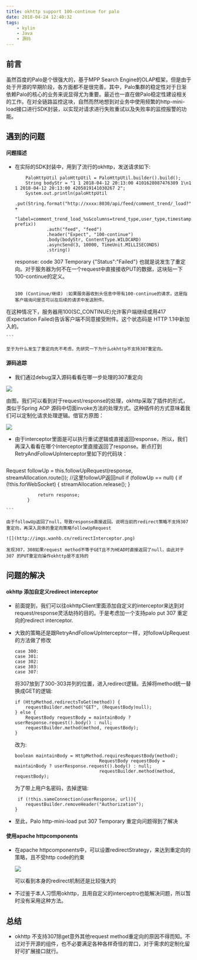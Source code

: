 ```yaml
---
title: okhttp support 100-continue for palo
date: 2018-04-24 12:40:32
tags:
	- kylin
    - Java
    - 源码
---
```


## 前言

虽然百度的Palo是个很强大的，基于MPP Search Engine的OLAP框架，但是由于处于开源的早期阶段，各方面都不是很完善。其中，Palo集群的稳定性对于日渐依赖Palo的核心的业务来说显得尤为重要。最近也一直在做Palo稳定性建设相关的工作。在对全链路监控这块，自然而然地想到对业务中使用频繁的http-mini-load接口进行SDK封装，以实现对请求进行失败重试以及失败率的监控报警的功能。

## 遇到的问题

#### 问题描述

- 在实际的SDK封装中，用到了流行的okhttp，发送请求如下:

	```
        PaloHttpUtil paloHttpUtil = PaloHttpUtil.builder().build();
        String bodyStr = "1 1 2018-04-12 20:13:00 4101628087476389 1\n1 1 2018-04-12 20:13:00 4205819141030267 2";
        System.out.println(paloHttpUtil
                .put(String.format("http://xxxx:8030/api/feed/comment_trend/_load?" +
                        "label=comment_trend_load_%s&columns=trend_type,user_type,timestamp,mid,count", prefix))
                .auth("feed", "feed")
                .header("Expect", "100-continue")
                .body(bodyStr, ContentType.WILDCARD)
                .asyncSend(3, 10000, TimeUnit.MILLISECONDS)
                .string()

	```

	response: code 307 Temporary {"Status":"Failed"} 也就是说发生了重定向。对于服务器为何不在一个request中直接接收PUT的数据，这块贴一下100-continue的定义。

	```
	
	100 (Continue/继续) :如果服务器收到头信息中带有100-continue的请求，这是指客户端询问是否可以在后续的请求中发送附件。
在这种情况下，服务器用100(SC_CONTINUE)允许客户端继续或用417 (Expectation Failed)告诉客户端不同意接受附件。这个状态码是 HTTP 1.1中新加入的。
	

	```
	
	至于为什么发生了重定向先不考虑，先研究一下为什么okhttp不支持307重定向。
	

#### 源码追踪

- 我们通过debug深入源码看看在哪一步处理的307重定向

![](http://imgs.wanhb.cn/realInterceptor.png)

由图，我们可以看到对于request/response的处理，okhttp采取了插件的形式，类似于Spring AOP 源码中切面invoke方法的处理方式。这种插件的方式意味着我们可以定制化请求处理逻辑。借官方原图：

![](https://raw.githubusercontent.com/wiki/square/okhttp/interceptors@2x.png)

- 由于interceptor里面是可以执行重试逻辑或直接返回response，所以，我们再深入看看在哪个Interceptor里直接返回了response。断点打到RetryAndFollowUpInterceptor里如下的代码块：

	```
 Request followUp = this.followUpRequest(response, streamAllocation.route());
 				//这里followUP返回null
            if (followUp == null) {
                if (!this.forWebSocket) {
                    streamAllocation.release();
                }

                return response;
            }

	```

	由于followUp返回了null，导致response直接返回。说明当前的redirect策略不支持307重定向，再深入具体的重定向策略followUpRequest

	![](http://imgs.wanhb.cn/redirectInterceptor.png)

	发现307，308如果request method不等于GET且不为HEAD时直接返回了null，由此对于307 的PUT重定向操作okhttp是不支持的
	
	
## 问题的解决

#### okhttp 添加自定义redirect interceptor

- 前面提到，我们可以往okhttpClient里面添加自定义的interceptor来达到对request/response灵活劫持的目的。于是考虑加一个支持palo put 307 重定向的redirect interceptor.

- 大致的策略还是跟RetryAndFollowUpInterceptor一样，对followUpRequest的方法做了修改

	```
	case 300:
   case 301:
	case 302:
	case 303:
	case 307:
	
	```
	将307放到了300-303并列的位置，进入redirect逻辑。去掉将method统一替换成GET的逻辑:
	
	```
	if (HttpMethod.redirectsToGet(method)) {
		requestBuilder.method("GET", (RequestBody)null);
	} else {
		RequestBody requestBody = maintainBody ?userResponse.request().body() : null;
		requestBuilder.method(method, requestBody);
	}
	
	```
	改为:
	
	```
	boolean maintainBody = HttpMethod.requiresRequestBody(method);
                                    RequestBody requestBody = maintainBody ? userResponse.request().body() : null;
                                    requestBuilder.method(method, requestBody);
	
	```
	为了带上用户名密码，去掉逻辑:
	
	```
	 if (!this.sameConnection(userResponse, url)){
	 	requestBuilder.removeHeader("Authorization");
	}
	
	```
	
- 至此，Palo http-mini-load put 307 Temporary 重定向问题得到了解决

#### 使用apache httpcomponents

- 在apache httpcomponents中，可以设置redirectStrategy，来达到重定向的策略，且不受http code的约束

	![](http://imgs.wanhb.cn/apacheHttpComponents.png)
	
	可以看到本身的redirect机制还是比较强大的
	
- 不过鉴于本人习惯用okhttp，且用自定义的interceptro也能解决问题，所以暂时没有采用这种方法。

## 总结

- okhttp 不支持307除get意外其他request method重定向的原因不得而知。不过对于开源的组件，也不必要满足各种各样奇怪的胃口，对于需求的定制化留好可扩展接口就行。
